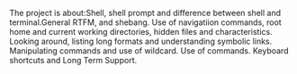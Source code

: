 The project is about:Shell, shell prompt and difference between shell and terminal.General RTFM, and shebang. Use of navigatiion commands, root home and current working directories, hidden files and characteristics. Looking around, listing long formats and understanding symbolic links. Manipulating commands and use of wildcard. Use of commands. Keyboard shortcuts and Long Term Support.
